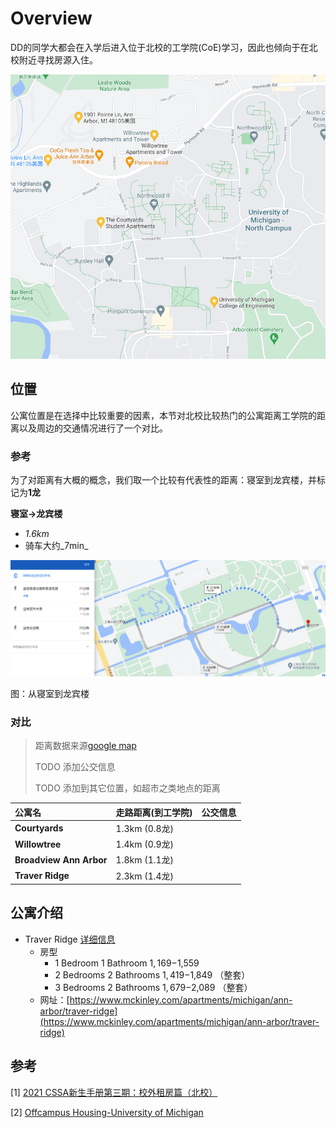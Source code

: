 # Overview

​ DD的同学大都会在入学后进入位于北校的工学院\(CoE\)学习，因此也倾向于在北校附近寻找房源入住。

![map-overview](../../.gitbook/assets/map-overview.png)

## 位置

​ 公寓位置是在选择中比较重要的因素，本节对北校比较热门的公寓距离工学院的距离以及周边的交通情况进行了一个对比。

### 参考

为了对距离有大概的概念，我们取一个比较有代表性的距离：寝室到龙宾楼，并标记为**1龙**

**寝室-&gt;龙宾楼**

* _1.6km_
* 骑车大约_7min_

![&#x4E00;&#x9F99;](../../.gitbook/assets/dorm-lbl.png)

图：从寝室到龙宾楼

### 对比

> 距离数据来源[google map](https://www.google.com/maps/place/University+of+Michigan+College+of+Engineering/@42.2987848,-83.7104629,15.38z/data=!4m21!1m15!4m14!1m5!1m1!1s0x0:0x91129468b79a3a39!2m2!1d-83.713924!2d42.2915565!1m6!1m2!1s0x883cae7de979896b:0x52140ea84cf8c3b8!2sThe+Courtyards+Student+Apartments,+1780+Broadway+St,+Ann+Arbor,+MI+48105%E7%BE%8E%E5%9B%BD!2m2!1d-83.7214418!2d42.2954635!3e2!3m4!1s0x0:0x91129468b79a3a39!8m2!3d42.2915565!4d-83.713924)
>
> TODO 添加公交信息
>
> TODO 添加到其它位置，如超市之类地点的距离

| 公寓名 | 走路距离\(到工学院\) | 公交信息 |
| :--- | :--- | :--- |
| **Courtyards** | 1.3km \(0.8龙\) |  |
| **Willowtree** | 1.4km \(0.9龙\) |  |
| **Broadview Ann Arbor** | 1.8km \(1.1龙\) |  |
| **Traver Ridge** | 2.3km \(1.4龙\) |  |

## 公寓介绍

* Traver Ridge [详细信息](detail-traverridge.md)
  * 房型
    * 1 Bedroom 1 Bathroom $1,169-$1,559
    * 2 Bedrooms 2 Bathrooms $1,419-$1,849 （整套）
    * 3 Bedrooms 2 Bathrooms $1,679-$2,089 （整套）
  * 网址：[https://www.mckinley.com/apartments/michigan/ann-arbor/traver-ridge](https://www.mckinley.com/apartments/michigan/ann-arbor/traver-ridge)

## 参考

\[1\] [2021 CSSA新生手册第三期：校外租房篇（北校）](https://mp.weixin.qq.com/s/XL8AQ3tAoDwIneV5o78Bmg)

\[2\] [Offcampus Housing-University of Michigan](https://offcampushousing.umich.edu/housing/campus-University+of+Michigan+--+North+Campus)

